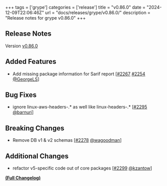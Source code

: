 +++
tags = ['grype']
categories = ['release']
title = "v0.86.0"
date = "2024-12-09T22:06:46Z"
url = "docs/releases/grype/v0.86.0/"
description = "Release notes for grype v0.86.0"
+++

## Release Notes

Version [v0.86.0](https://github.com/anchore/grype/releases/tag/v0.86.0)

## Added Features

- Add missing package information for Sarif report [[#2267](https://github.com/anchore/grype/issues/2267) [#2254](https://github.com/anchore/grype/pull/2254) [@GeorgeLS](https://github.com/GeorgeLS)]

## Bug Fixes

- ignore linux-aws-headers-.* as well like linux-headers-.* [[#2295](https://github.com/anchore/grype/pull/2295) [@barnuri](https://github.com/barnuri)]

## Breaking Changes

- Remove DB v1 & v2 schemas [[#2278](https://github.com/anchore/grype/pull/2278) [@wagoodman](https://github.com/wagoodman)]

## Additional Changes

- refactor v5-specific code out of core packages [[#2299](https://github.com/anchore/grype/pull/2299) [@kzantow](https://github.com/kzantow)]

**[(Full Changelog)](https://github.com/anchore/grype/compare/v0.85.0...v0.86.0)**
